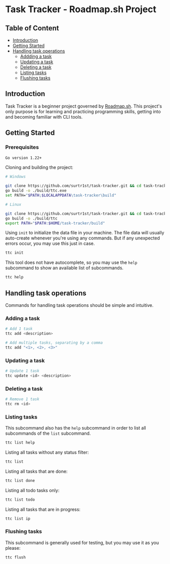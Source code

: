 # Task Tracker - Roadmap.sh Project

## Table of Content
- [Introduction](#introduction)
- [Getting Started](#getting-started)
- [Handling task operations](#handling-task-operations)
    - [Addding a task](#adding-a-task)
    - [Updating a task](#updating-atask)
    - [Deleting a task](#deleting-a-task)
    - [Listing tasks](#listing-tasks)
    - [Flushing tasks](#flushing-tasks)

## Introduction

Task Tracker is a beginner project governed by [Roadmap.sh](https://roadmap.sh/projects/task-tracker). This project's only purpose is for learning and practicing programming skills, getting into and becoming familiar with CLI tools.

## Getting Started

### Prerequisites

```bash
Go version 1.22+
```

Cloning and building the project:

```bash
# Windows

git clone https://github.com/surtr1st/task-tracker.git && cd task-tracker
go build -o ./build/ttc.exe
set PATH="$PATH;$LOCALAPPDATA\task-tracker\build"
```

```bash
# Linux

git clone https://github.com/surtr1st/task-tracker.git && cd task-tracker
go build -o ./build/ttc
export PATH="$PATH:$HOME/task-tracker/build"
```

Using `init` to initialize the data file in your machine. The file data will usually auto-create whenever you're using any commands. But if any unexpected errors occur, you may use this just in case.

```bash
ttc init
```
This tool does not have autocomplete, so you may use the `help` subcommand to show an available list of subcommands.

```bash
ttc help
```

## Handling task operations

Commands for handling task operations should be simple and intuitive.

### Adding a task

```bash
# Add 1 task
ttc add <description>

# Add multiple tasks, separating by a comma
ttc add "<1>, <2>, <3>"
```

### Updating a task

```bash
# Update 1 task
ttc update <id> <description>
```

### Deleting a task

```bash
# Remove 1 task
ttc rm <id>
```

### Listing tasks

This subcommand also has the `help` subcommand in order to list all subcommands of the `list` subcommand.

```bash
ttc list help
```

Listing all tasks without any status filter:

```bash
ttc list
```

Listing all tasks that are done:

```bash
ttc list done
```

Listing all todo tasks only:

```bash
ttc list todo
```

Listing all tasks that are in progress:

```bash
ttc list ip
```

### Flushing tasks

This subcommand is generally used for testing, but you may use it as you please:

```bash
ttc flush
```